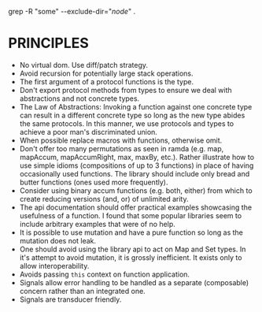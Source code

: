 grep -R "some" --exclude-dir="*node*" .

# PRINCIPLES

* No virtual dom.  Use diff/patch strategy.
* Avoid recursion for potentially large stack operations.
* The first argument of a protocol functions is the type.
* Don't export protocol methods from types to ensure we deal with abstractions and not concrete types.
* The Law of Abstractions: Invoking a function against one concrete type can result in a different concrete type so long as the new type abides the same protocols.  In this manner, we use protocols and types to achieve a poor man's discriminated union.
* When possible replace macros with functions, otherwise omit.
* Don't offer too many permutations as seen in ramda (e.g. map, mapAccum, mapAccumRight, max, maxBy, etc.).  Rather illustrate how to use simple idioms (compositions of up to 3 functions) in place of having occasionally used functions.  The library should include only bread and butter functions (ones used more frequently).
* Consider using binary accum functions (e.g. both, either) from which to create reducing versions (and, or) of unlimited arity.
* The api documentation should offer practical examples showcasing the usefulness of a function.  I found that some popular libraries seem to include arbitrary examples that were of no help.
* It is possible to use mutation and have a pure function so long as the mutation does not leak.
* One should avoid using the library api to act on Map and Set types.  In it's attempt to avoid mutation, it is grossly inefficient.  It exists only to allow interoperability.
* Avoids passing `this` context on function application.
* Signals allow error handling to be handled as a separate (composable) concern rather than an integrated one.
* Signals are transducer friendly.